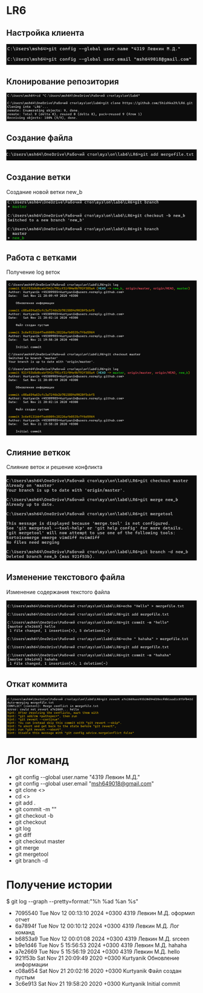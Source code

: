 # LR6

## Настройка клиента
![Скриншот 1](https://github.com/Shishka29/LR6/blob/master/screen/%D0%A1%D0%BD%D0%B8%D0%BC%D0%BE%D0%BA%20%D1%8D%D0%BA%D1%80%D0%B0%D0%BD%D0%B0%202024-11-05%20125637.png)

## Клонирование репозитория
![Скриншот 2](https://github.com/Shishka29/LR6/blob/master/screen/%D0%A1%D0%BD%D0%B8%D0%BC%D0%BE%D0%BA%20%D1%8D%D0%BA%D1%80%D0%B0%D0%BD%D0%B0%202024-11-05%20125820.png)

## Создание файла
![Скриншот 3](https://github.com/Shishka29/LR6/blob/master/screen/%D0%A1%D0%BD%D0%B8%D0%BC%D0%BE%D0%BA%20%D1%8D%D0%BA%D1%80%D0%B0%D0%BD%D0%B0%202024-11-05%20130411.png)

## Создание ветки
Создание новой ветки new_b

![Скриншот 4](https://github.com/Shishka29/LR6/blob/master/screen/%D0%A1%D0%BD%D0%B8%D0%BC%D0%BE%D0%BA%20%D1%8D%D0%BA%D1%80%D0%B0%D0%BD%D0%B0%202024-11-05%20131210.png)

## Работа с ветками
Получение log веток

![Скриншот 5](https://github.com/Shishka29/LR6/blob/master/screen/%D0%A1%D0%BD%D0%B8%D0%BC%D0%BE%D0%BA%20%D1%8D%D0%BA%D1%80%D0%B0%D0%BD%D0%B0%202024-11-05%20131319.png)

## Слияние веткок
Слияние веток и решение конфликта

![Скриншот 6](https://github.com/Shishka29/LR6/blob/master/screen/%D0%A1%D0%BD%D0%B8%D0%BC%D0%BE%D0%BA%20%D1%8D%D0%BA%D1%80%D0%B0%D0%BD%D0%B0%202024-11-05%20131957.png)

## Изменение текстового файла
Изменение содержания текстого файла

![Скриншот 7](https://github.com/Shishka29/LR6/blob/master/screen/%D0%A1%D0%BD%D0%B8%D0%BC%D0%BE%D0%BA%20%D1%8D%D0%BA%D1%80%D0%B0%D0%BD%D0%B0%202024-11-05%20155729.png)

## Откат коммита
![Скриншот 8](https://github.com/Shishka29/LR6/blob/master/screen/%D0%A1%D0%BD%D0%B8%D0%BC%D0%BE%D0%BA%20%D1%8D%D0%BA%D1%80%D0%B0%D0%BD%D0%B0%202024-11-05%20160350.png)


# Лог команд


* git config --global user.name "4319 Левкин М.Д."
* git config --global user.email "msh649018@gmail.com"
* git clone <>
* cd <>
* git add .
* git commit -m ""
* git checkout -b 
* git checkout 
* git log
* git diff
* git checkout master
* git merge 
* git mergetool
* git branch -d 

# Получение истории 
$ git log --graph --pretty=format:"%h %ad %an %s"
* 7095540 Tue Nov 12 00:13:10 2024 +0300 4319 Левкин М.Д. оформил отчет
* 6a7894f Tue Nov 12 00:10:12 2024 +0300 4319 Левкин М.Д. Лог команд
* b6853a9 Tue Nov 12 00:01:08 2024 +0300 4319 Левкин М.Д. srceen
* b9e1d46 Tue Nov 5 15:56:53 2024 +0300 4319 Левкин М.Д. hahaha
* a7e2669 Tue Nov 5 15:56:19 2024 +0300 4319 Левкин М.Д. hello
* 921f53b Sat Nov 21 20:09:49 2020 +0300 Kurtyanik Обновление информации
* c08a654 Sat Nov 21 20:02:16 2020 +0300 Kurtyanik Файл создан пустым
* 3c6e913 Sat Nov 21 19:58:20 2020 +0300 Kurtyanik Initial commit


